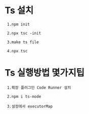 # Ts 설치
```
 1.npm init

 2.npx tsc -init

 3.make ts file

 4.npx tsc
``` 



# Ts 실행방법 몇가지팁
```
 1.확장 플러그인 Code Runner 설치

 2.npm i ts-node

 3.설정에서 executorMap

``` 

